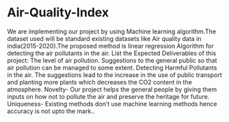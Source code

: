 # Air-Quality-Index
We are implementing our project  by using  Machine learning algorithm.The dataset used will be standard existing datasets like Air quality data in india(2015-2020).The proposed method is linear regression Algorithm for detecting the air pollutants in the air.
List the Expected Deliverables of this project:
 The level of air pollution.
 Suggestions to the general public so that air pollution can be managed to some extent.
 Detecting Harmful Pollutants in the air.
The suggestions lead to the increase in the use of public transport and planting more plants which decreases the CO2 content in the atmosphere.
  Novelty- Our project helps the general people by giving them inputs on how not to pollute the air and preserve the heritage for future.
      Uniqueness- Existing methods don’t use machine learning methods hence accuracy is not upto the mark..
